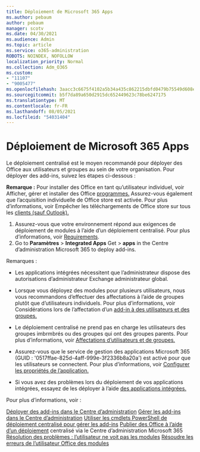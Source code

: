 ```yaml
---
title: Déploiement de Microsoft 365 Apps
ms.author: pebaum
author: pebaum
manager: scotv
ms.date: 04/30/2021
ms.audience: Admin
ms.topic: article
ms.service: o365-administration
ROBOTS: NOINDEX, NOFOLLOW
localization_priority: Normal
ms.collection: Adm_O365
ms.custom:
- "11107"
- "9005477"
ms.openlocfilehash: 3aacc3c6675f4102a5b34a435c862215dbfd0479b75549d608ed3c91021ed3d7
ms.sourcegitcommit: b5f7da89a650d2915dc652449623c78be6247175
ms.translationtype: MT
ms.contentlocale: fr-FR
ms.lasthandoff: 08/05/2021
ms.locfileid: "54031404"
---
```

# <a name="deploying-add-ins-for-microsoft-365-apps"></a>Déploiement de Microsoft 365 Apps

Le déploiement centralisé est le moyen recommandé pour déployer des Office aux utilisateurs et groupes au sein de votre organisation. Pour déployer des add-ins, suivez les étapes ci-dessous :

**Remarque :** Pour installer des Office en tant qu’utilisateur individuel, voir Afficher, gérer et installer des Office [programmes.](https://support.microsoft.com/topic/view-manage-and-install-add-ins-in-office-programs-16278816-1948-4028-91e5-76dca5380f8d) Assurez-vous également que l’acquisition individuelle de Office store est activée. Pour plus d’informations, voir Empêcher les téléchargements de Office store sur tous les [clients (sauf Outlook).](https://docs.microsoft.com/microsoft-365/admin/manage/manage-addins-in-the-admin-center?view=o365-worldwide#prevent-add-in-downloads-by-turning-off-the-office-store-across-all-clients-except-outlook)

1. Assurez-vous que votre environnement répond aux exigences de déploiement de modules à l’aide d’un déploiement centralisé. Pour plus d’informations, voir [Requirements](https://docs.microsoft.com/microsoft-365/admin/manage/centralized-deployment-of-add-ins?#requirements).
2. Go to **Paramètres**  >  **Integrated Apps** Get  >  **apps** in the Centre d’administration Microsoft 365 to deploy add-ins. 

Remarques : 

- Les applications intégrées nécessitent que l’administrateur dispose des autorisations d’administrateur Exchange administrateur global.

- Lorsque vous déployez des modules pour plusieurs utilisateurs, nous vous recommandons d’effectuer des affectations à l’aide de groupes plutôt que d’utilisateurs individuels. Pour plus d’informations, voir Considérations lors de l’affectation d’un [add-in à des utilisateurs et des groupes.](https://docs.microsoft.com/microsoft-365/admin/manage/manage-deployment-of-add-ins?view=o365-worldwide#considerations-when-assigning-an-add-in-to-users-and-groups)

- Le déploiement centralisé ne prend pas en charge les utilisateurs des groupes imbrmbrés ou des groupes qui ont des groupes parents. Pour plus d’informations, voir [Affectations d’utilisateurs et de groupes.](https://docs.microsoft.com/microsoft-365/admin/manage/centralized-deployment-of-add-ins?view=o365-worldwide#user-and-group-assignments)

- Assurez-vous que le service de gestion des applications Microsoft 365 (GUID : '0517ffae-825d-4aff-999e-3f2336b8a20a') est activé pour que les utilisateurs se connectent. Pour plus d’informations, voir [Configurer les propriétés de l’application.](https://docs.microsoft.com/azure/active-directory/manage-apps/add-application-portal-configure#configure-app-properties)

- Si vous avez des problèmes lors du déploiement de vos applications intégrées, essayez de les déployer à l’aide [des applications intégrées.](https://admin.microsoft.com/AdminPortal/Home?#/Settings/AddIns)

Pour plus d’informations, voir :

[Déployer des add-ins dans le Centre d’administration](https://docs.microsoft.com/microsoft-365/admin/manage/manage-deployment-of-add-ins) 
 [Gérer les add-ins dans le Centre d’administration](https://docs.microsoft.com/microsoft-365/admin/manage/manage-addins-in-the-admin-center) 
 [Utiliser les cmdlets PowerShell de déploiement centralisé pour gérer les add-ins](https://docs.microsoft.com/microsoft-365/enterprise/use-the-centralized-deployment-powershell-cmdlets-to-manage-add-ins) 
 [Publier des Office à l’aide d’un déploiement](https://docs.microsoft.com/office/dev/add-ins/publish/centralized-deployment#publish-an-office-add-in-via-centralized-deployment) centralisé via le Centre d’administration Microsoft 365 
 [Résolution des problèmes : l’utilisateur ne voit pas les modules](https://docs.microsoft.com/office365/troubleshoot/access-management/user-not-seeing-add-ins) 
 [Résoudre les erreurs de l’utilisateur Office des modules](https://docs.microsoft.com/office/dev/add-ins/testing/testing-and-troubleshooting)